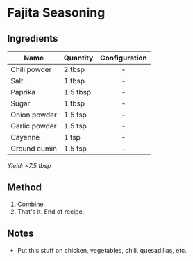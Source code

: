 # Fajita Seasoning

## Ingredients

| Name          | Quantity | Configuration |
| ------------- | -------- | :-----------: |
| Chili powder  | 2 tbsp   |       -       |
| Salt          | 1 tbsp   |       -       |
| Paprika       | 1.5 tbsp |       -       |
| Sugar         | 1 tbsp   |       -       |
| Onion powder  | 1.5 tsp  |       -       |
| Garlic powder | 1.5 tsp  |       -       |
| Cayenne       | 1 tsp    |       -       |
| Ground cumin  | 1.5 tsp  |       -       |

_Yield: ~7.5 tbsp_

## Method

1. Combine.
1. That's it. End of recipe.

## Notes

- Put this stuff on chicken, vegetables, chili, quesadillas, etc.
